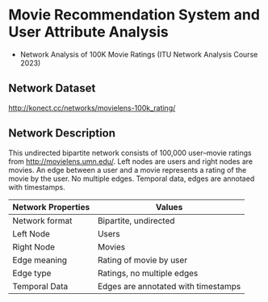 # Movie Recommendation System and User Attribute Analysis
- Network Analysis of 100K Movie Ratings (ITU Network Analysis Course 2023)

## Network Dataset
http://konect.cc/networks/movielens-100k_rating/

## Network Description
This undirected bipartite network consists of 100,000 user–movie ratings from http://movielens.umn.edu/. Left nodes are users and right nodes are movies. An edge between a user and a movie represents a rating of the movie by the user. No multiple edges.
Temporal data, edges are annotaed with timestamps.  

<!-- 7 by 2 table -->
| Network Properties | Values |
| --- | --- |
| Network format | Bipartite, undirected |
| Left Node | Users |
| Right Node | Movies |
| Edge meaning | Rating of movie by user |
| Edge type | Ratings, no multiple edges |
| Temporal Data| Edges are annotated with timestamps |

